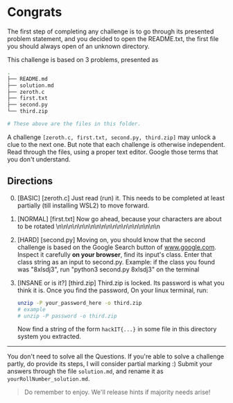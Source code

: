 # Congrats

The first step of completing any challenge is to go through its presented problem statement, and you decided to open the README.txt, the first file you should always open of an unknown directory.

This challenge is based on 3 problems, presented as

```bash
.
├── README.md
├── solution.md
├── zeroth.c
├── first.txt
├── second.py
└── third.zip

# These above are the files in this folder.
```

A challenge `[zeroth.c, first.txt, second.py, third.zip]` may unlock a clue to the next one.
But note that each challenge is otherwise independent.
Read through the files, using a proper text editor. Google those terms that you don't understand.

## Directions

0) [BASIC] [zeroth.c] Just read (run) it. This needs to be completed at least partially (till installing WSL2) to move forward.

1) [NORMAL] [first.txt] Now go ahead, because your characters are about to be rotated \n\n\n\n\n\n\n\n\n\n\n\n\n\n\n\n\n\n\n

2) [HARD] [second.py] Moving on, you should know that the second challenge is based on the Google Search button of www.google.com. Inspect it carefully **on your browser**, find its input's class. Enter that class string as an input to second.py. Example:
if the class you found was "8xlsdj3", run "python3 second.py 8xlsdj3" on the terminal

3) [INSANE or is it?] [third.zip] Third.zip is locked. Its password is what you think it is.
    Once you find the password, On your linux terminal, run:

    ```bash
    unzip -P your_password_here -o third.zip
    # example
    # unzip -P password -o third.zip
    ```

    Now find a string of the form `hackIT{...}` in some file in this directory system you extracted.

---

You don't need to solve all the Questions.
If you're able to solve a challenge partly, do provide its steps, I will consider partial marking :)
Submit your answers through the file `solution.md`, and rename it as `yourRollNumber_solution.md`.

> Do remember to enjoy. We'll release hints if majority needs arise!
